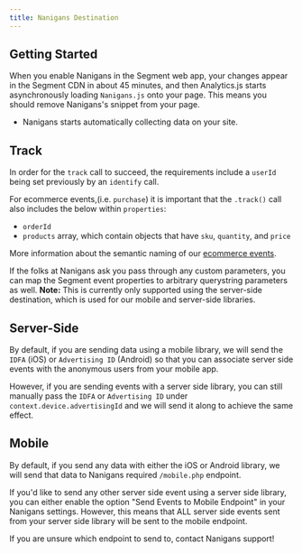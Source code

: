 ```yaml
---
title: Nanigans Destination
---
```


## Getting Started

When you enable Nanigans in the Segment web app, your changes appear in the Segment CDN in about 45 minutes, and then Analytics.js starts asynchronously loading `Nanigans.js` onto your page. This means you should remove Nanigans's snippet from your page.
+ Nanigans starts automatically collecting data on your site.

## Track

In order for the `track` call to succeed, the requirements include a `userId` being set previously by an `identify` call.

For ecommerce events,(i.e. `purchase`) it is important that the `.track()` call also includes the below within `properties`:
- `orderId`
- `products` array, which contain objects that have `sku`, `quantity`, and `price`

More information about the semantic naming of our [ecommerce events](/docs/connections/spec/ecommerce/v2/).

If the folks at Nanigans ask you pass through any custom parameters, you can map the Segment event properties to arbitrary querystring parameters as well. **Note:** This is currently only supported using the server-side destination, which is used for our mobile and server-side libraries.

## Server-Side

By default, if you are sending data using a mobile library, we will send the `IDFA` (iOS) or `Advertising ID` (Android) so that you can associate server side events with the anonymous users from your mobile app.

However, if you are sending events with a server side library, you can still manually pass the `IDFA` or `Advertising ID` under `context.device.advertisingId` and we will send it along to achieve the same effect.

## Mobile

By default, if you send any data with either the iOS or Android library, we will send that data to Nanigans required `/mobile.php` endpoint.

If you'd like to send any other server side event using a server side library, you can either enable the option "Send Events to Mobile Endpoint" in your Nanigans settings. However, this means that ALL server side events sent from your server side library will be sent to the mobile endpoint.

If you are unsure which endpoint to send to, contact Nanigans support!
